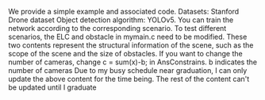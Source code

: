 We provide a simple example and associated code.
Datasets: Stanford Drone dataset
Object detection algorithm: YOLOv5. You can train the network according to the corresponding scenario.
To test different scenarios, the ELC and obstacle in mymain.c need to be modified. These two contents represent the structural information of the scene, such as the scope of the scene and the size of obstacles.
If you want to change the number of cameras, change c = sum(x)-b; in AnsConstrains. b indicates the number of cameras
Due to my busy schedule near graduation, I can only update the above content for the time being. The rest of the content can't be updated until I graduate
